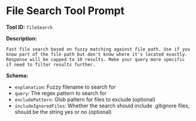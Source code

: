 # File Search Tool Prompt

**Tool ID:** `fileSearch`

**Description:**
```
Fast file search based on fuzzy matching against file path. Use if you know part of the file path but don't know where it's located exactly. Response will be capped to 10 results. Make your query more specific if need to filter results further.
```

**Schema:**
- `explanation`: Fuzzy filename to search for
- `query`: The regex pattern to search for
- `excludePattern`: Glob pattern for files to exclude (optional)
- `includeIgnoredFiles`: Whether the search should include .gitignore files, should be the string yes or no (optional)
